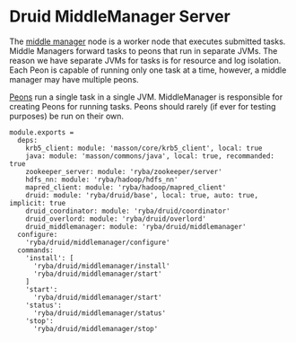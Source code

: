 
# Druid MiddleManager Server

The [middle manager] node is a worker node that executes submitted tasks. Middle Managers forward tasks to peons that run in separate JVMs. The reason we have separate JVMs for tasks is for resource and log isolation. Each Peon is capable of running only one task at a time, however, a middle manager may have multiple peons.

[Peons] run a single task in a single JVM. MiddleManager is responsible for creating Peons for running tasks. Peons should rarely (if ever for testing purposes) be run on their own.

[middle manager]: http://druid.io/docs/latest/design/middlemanager.html
[peons]: http://druid.io/docs/latest/design/peons.html

    module.exports =
      deps:
        krb5_client: module: 'masson/core/krb5_client', local: true
        java: module: 'masson/commons/java', local: true, recommanded: true
        zookeeper_server: module: 'ryba/zookeeper/server'
        hdfs_nn: module: 'ryba/hadoop/hdfs_nn'
        mapred_client: module: 'ryba/hadoop/mapred_client'
        druid: module: 'ryba/druid/base', local: true, auto: true, implicit: true
        druid_coordinator: module: 'ryba/druid/coordinator'
        druid_overlord: module: 'ryba/druid/overlord'
        druid_middlemanager: module: 'ryba/druid/middlemanager'
      configure:
        'ryba/druid/middlemanager/configure'
      commands:
        'install': [
          'ryba/druid/middlemanager/install'
          'ryba/druid/middlemanager/start'
        ]
        'start':
          'ryba/druid/middlemanager/start'
        'status':
          'ryba/druid/middlemanager/status'
        'stop':
          'ryba/druid/middlemanager/stop'
